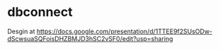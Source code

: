 # dbconnect

Desgin at https://docs.google.com/presentation/d/1TTEE9f2SUsODw-dScwsuaSQFoisDHZBMJD3hSC2vSF0/edit?usp=sharing
